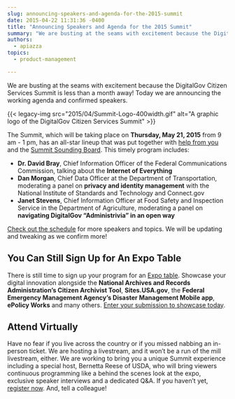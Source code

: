 ```yaml
---
slug: announcing-speakers-and-agenda-for-the-2015-summit
date: 2015-04-22 11:31:36 -0400
title: "Announcing Speakers and Agenda for the 2015 Summit"
summary: "We are busting at the seams with excitement because the DigitalGov Citizen Services Summit is less than a month away! Today we are announcing the working agenda and confirmed speakers."
authors:
  - apiazza
topics:
  - product-management

---
```


We are busting at the seams with excitement because the DigitalGov Citizen Services Summit is less than a month away! Today we are announcing the working agenda and confirmed speakers.

{{< legacy-img src="2015/04/Summit-Logo-400width.gif" alt="A graphic logo of the DigitalGov Citizen Services Summit" >}}

The Summit, which will be taking place on **Thursday, May 21, 2015** from 9 am - 1 pm, has an all-star lineup that was put together with [help from you](http://crowdhall.com/h/299/) and the [Summit Sounding Board](https://web.archive.org/web/20150706191031/https://summit.digitalgov.gov/summit-sounding-board/). This timely program includes:

  * **Dr. David Bray**, Chief Information Officer of the Federal Communications Commission, talking about the **Internet of Everything**
  * **Dan Morgan**, Chief Data Officer at the Department of Transportation, moderating a panel on **privacy and identity management** with the National Institute of Standards and Technology and Connect.gov
  * **Janet Stevens**, Chief Information Officer at Food Safety and Inspection Service in the Department of Agriculture, moderating a panel on **navigating DigitalGov “Administrivia” in an open way**

[Check out the schedule](https://web.archive.org/web/20150706193108/https://summit.digitalgov.gov/agenda/) for more speakers and topics. We will be updating and tweaking as we confirm more!

## You Can Still Sign Up for An Expo Table

There is still time to sign up your program for an [Expo table](https://web.archive.org/web/20150706193127/https://summit.digitalgov.gov/expo/). Showcase your digital innovation alongside the **National Archives and Records Administration’s Citizen Archivist Tool**, **Sites.USA.gov**, the **Federal Emergency Management Agency’s Disaster Management Mobile app**, **ePolicy Works** and many others. [Enter your submission to showcase today](http://www.surveymonkey.com/s/digitalgov-expo).

## Attend Virtually

Have no fear if you live across the country or if you missed nabbing an in-person ticket. We are hosting a livestream, and it won’t be a run of the mill livestream, either. We are working to bring you a unique Summit experience including a special host, Bernetta Reese of USDA, who will bring viewers continuous programming like a behind the scenes look at the expo, exclusive speaker interviews and a dedicated Q&A. If you haven’t yet, [register now](https://www.eventbrite.com/e/2015-spring-citizen-services-summit-registration-12671367401). And, tell a colleague!
